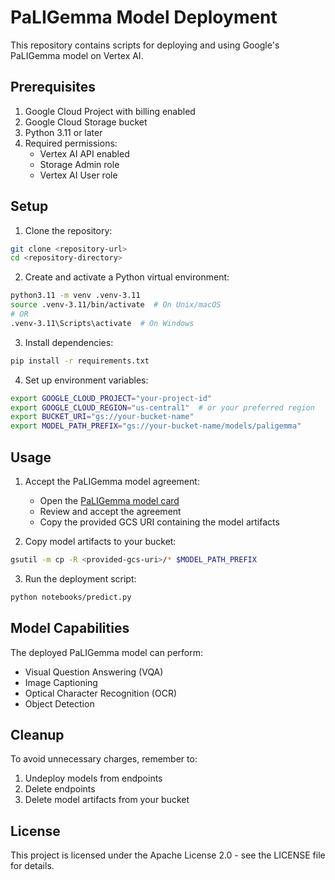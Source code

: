 # PaLIGemma Model Deployment

This repository contains scripts for deploying and using Google's PaLIGemma model on Vertex AI.

## Prerequisites

1. Google Cloud Project with billing enabled
2. Google Cloud Storage bucket
3. Python 3.11 or later
4. Required permissions:
   - Vertex AI API enabled
   - Storage Admin role
   - Vertex AI User role

## Setup

1. Clone the repository:
```bash
git clone <repository-url>
cd <repository-directory>
```

2. Create and activate a Python virtual environment:
```bash
python3.11 -m venv .venv-3.11
source .venv-3.11/bin/activate  # On Unix/macOS
# OR
.venv-3.11\Scripts\activate  # On Windows
```

3. Install dependencies:
```bash
pip install -r requirements.txt
```

4. Set up environment variables:
```bash
export GOOGLE_CLOUD_PROJECT="your-project-id"
export GOOGLE_CLOUD_REGION="us-central1"  # or your preferred region
export BUCKET_URI="gs://your-bucket-name"
export MODEL_PATH_PREFIX="gs://your-bucket-name/models/paligemma"
```

## Usage

1. Accept the PaLIGemma model agreement:
   - Open the [PaLIGemma model card](https://console.cloud.google.com/vertex-ai/publishers/google/model-garden/363)
   - Review and accept the agreement
   - Copy the provided GCS URI containing the model artifacts

2. Copy model artifacts to your bucket:
```bash
gsutil -m cp -R <provided-gcs-uri>/* $MODEL_PATH_PREFIX
```

3. Run the deployment script:
```bash
python notebooks/predict.py
```

## Model Capabilities

The deployed PaLIGemma model can perform:
- Visual Question Answering (VQA)
- Image Captioning
- Optical Character Recognition (OCR)
- Object Detection

## Cleanup

To avoid unnecessary charges, remember to:
1. Undeploy models from endpoints
2. Delete endpoints
3. Delete model artifacts from your bucket

## License

This project is licensed under the Apache License 2.0 - see the LICENSE file for details. 